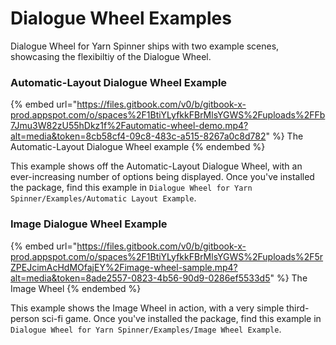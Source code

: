 # Dialogue Wheel Examples

Dialogue Wheel for Yarn Spinner ships with two example scenes, showcasing the flexibiltiy of the Dialogue Wheel.

### Automatic-Layout Dialogue Wheel Example

{% embed url="https://files.gitbook.com/v0/b/gitbook-x-prod.appspot.com/o/spaces%2F1BtiYLyfkkFBrMlsYGWS%2Fuploads%2FFb7Jmu3W82zU55hDkz1f%2Fautomatic-wheel-demo.mp4?alt=media&token=8cb58cf4-09c8-483c-a515-8267a0c8d782" %}
The Automatic-Layout Dialogue Wheel example
{% endembed %}

This example shows off the Automatic-Layout Dialogue Wheel, with an ever-increasing number of options being displayed. Once you've installed the package, find this example in `Dialogue Wheel for Yarn Spinner/Examples/Automatic Layout Example`.

### Image Dialogue Wheel Example

{% embed url="https://files.gitbook.com/v0/b/gitbook-x-prod.appspot.com/o/spaces%2F1BtiYLyfkkFBrMlsYGWS%2Fuploads%2F5rZPEJcimAcHdMOfajEY%2Fimage-wheel-sample.mp4?alt=media&token=8ade2557-0823-4b56-90d9-0286ef5533d5" %}
The Image Wheel
{% endembed %}

This example shows the Image Wheel in action, with a very simple third-person sci-fi game. Once you've installed the package, find this example in `Dialogue Wheel for Yarn Spinner/Examples/Image Wheel Example`.
